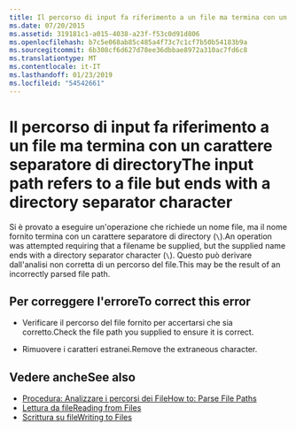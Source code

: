 ```yaml
---
title: Il percorso di input fa riferimento a un file ma termina con un carattere separatore di directory
ms.date: 07/20/2015
ms.assetid: 319181c1-a015-4038-a23f-f53c0d91d806
ms.openlocfilehash: b7c5e068ab85c485a4f73c7c1cf7b50b54183b9a
ms.sourcegitcommit: 6b308cf6d627d78ee36dbbae8972a310ac7fd6c8
ms.translationtype: MT
ms.contentlocale: it-IT
ms.lasthandoff: 01/23/2019
ms.locfileid: "54542661"
---
```

# <a name="the-input-path-refers-to-a-file-but-ends-with-a-directory-separator-character"></a><span data-ttu-id="3e9f9-102">Il percorso di input fa riferimento a un file ma termina con un carattere separatore di directory</span><span class="sxs-lookup"><span data-stu-id="3e9f9-102">The input path refers to a file but ends with a directory separator character</span></span>
<span data-ttu-id="3e9f9-103">Si è provato a eseguire un'operazione che richiede un nome file, ma il nome fornito termina con un carattere separatore di directory (`\`).</span><span class="sxs-lookup"><span data-stu-id="3e9f9-103">An operation was attempted requiring that a filename be supplied, but the supplied name ends with a directory separator character (`\`).</span></span> <span data-ttu-id="3e9f9-104">Questo può derivare dall'analisi non corretta di un percorso del file.</span><span class="sxs-lookup"><span data-stu-id="3e9f9-104">This may be the result of an incorrectly parsed file path.</span></span>  
  
## <a name="to-correct-this-error"></a><span data-ttu-id="3e9f9-105">Per correggere l'errore</span><span class="sxs-lookup"><span data-stu-id="3e9f9-105">To correct this error</span></span>  
  
-   <span data-ttu-id="3e9f9-106">Verificare il percorso del file fornito per accertarsi che sia corretto.</span><span class="sxs-lookup"><span data-stu-id="3e9f9-106">Check the file path you supplied to ensure it is correct.</span></span>  
  
-   <span data-ttu-id="3e9f9-107">Rimuovere i caratteri estranei.</span><span class="sxs-lookup"><span data-stu-id="3e9f9-107">Remove the extraneous character.</span></span>  
  
## <a name="see-also"></a><span data-ttu-id="3e9f9-108">Vedere anche</span><span class="sxs-lookup"><span data-stu-id="3e9f9-108">See also</span></span>
- [<span data-ttu-id="3e9f9-109">Procedura: Analizzare i percorsi dei File</span><span class="sxs-lookup"><span data-stu-id="3e9f9-109">How to: Parse File Paths</span></span>](../../visual-basic/developing-apps/programming/drives-directories-files/how-to-parse-file-paths.md)
- [<span data-ttu-id="3e9f9-110">Lettura da file</span><span class="sxs-lookup"><span data-stu-id="3e9f9-110">Reading from Files</span></span>](../../visual-basic/developing-apps/programming/drives-directories-files/reading-from-files.md)
- [<span data-ttu-id="3e9f9-111">Scrittura su file</span><span class="sxs-lookup"><span data-stu-id="3e9f9-111">Writing to Files</span></span>](../../visual-basic/developing-apps/programming/drives-directories-files/writing-to-files.md)
